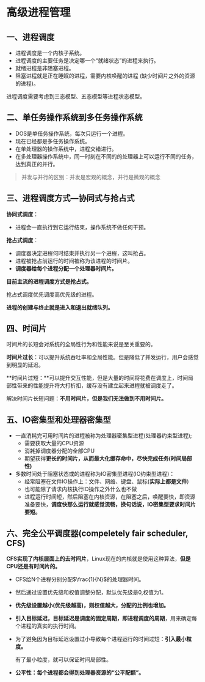 # 高级进程管理

## 一、进程调度

+ 进程调度是一个内核子系统。
+ 进程调度的主要任务是决定哪一个“就绪状态”的进程来执行。
+ 就绪进程是非阻塞进程。
+ 阻塞进程就是正在睡眠的进程，需要内核唤醒的进程 (缺少时间片之外的资源的进程)。

进程调度需要考虑到三态模型、五态模型等进程状态模型。



## 二、单任务操作系统到多任务操作系统

+ DOS是单任务操作系统，每次只运行一个进程。
+ 现在已经都是多任务操作系统。
+ 在单处理器的操作系统中，进程交错进行。
+ 在多处理器操作系统中，同一时刻在不同的的处理器上可以运行不同的任务，达到真正的并行。

> 并发与并行的区别：并发是宏观的概念，并行是微观的概念



## 三、进程调度方式—协同式与抢占式

**协同式调度**：

+ 进程会一直执行到它运行结束，操作系统不做任何干预。

**抢占式调度**：

+ 调度器决定进程何时结束并执行另一个进程，这叫抢占。
+ 进程被抢占前运行的时间被称为该进程的时间片。
+ **调度器给每个进程分配一个处理器时间片。**

**目前主流的进程调度方式是抢占式。**

抢占式调度优先调度高优先级的进程。

**进程的创建与终止就是进入和退出就绪队列。**



## 四、时间片

时间片的长短会对系统的全局性行为和性能来说是至关重要的。

**时间片过长**：可以提升系统吞吐率和全局性能。但是降低了并发运行，用户会感觉到明显的延迟。

**时间片过短：**可以提升交互性能，但是大量的时间将花费在调度上，时间局部性带来的性能提升将大打折扣，缓存没有建立起来进程就被调度走了。

解决时间片长短问题：**不用时间片，但是我们无法做到不用时间片。**



## 五、IO密集型和处理器密集型

+ 一直消耗完可用时间片的进程被称为处理器密集型进程(处理器约束型进程);
  + 需要获取大量的CPU资源
  + 消耗掉调度器分配的全部CPU
  + 期望获得**更长的时间片，从而最大化缓存命中，尽快完成任务(时间局部性)**
+ 多数时间处于阻塞状态或的进程称为IO密集型进程(IO约束型进程)：
  + 经常阻塞在文件IO操作上：文件、网络、键盘、鼠标(**实际上都是文件**)
  + 也可能除了请求内核执行IO操作之外什么也不做
  + 进程运行时间短，然后阻塞在内核资源，在阻塞之后，唤醒要快，即资源准备要快，**调度快那么运行就感觉流畅，换句话说，IO密集型要求时间片要短。**



## 六、完全公平调度器(compeletely fair scheduler, CFS)

**CFS实现了内核层面上的去时间片**，Linux现在的内核就是使用这种算法，**但是CPU还是有时间片的。**

+ CFS给N个进程分别分配$\frac{1}{N}$的处理器时间。

+ 然后通过设置优先级和权值调整分配，默认优先级是0,权值为1。

+ **优先级设置越小(优先级越高)，则权值越大，分配的比例也增加。**

+ **引入目标延迟，目标延迟是调度的固定周期，即进程调度的周期**，用来确定每个进程的真实的执行时间。

+ 为了避免因为目标延迟设置过小导致每个进程运行的时间过短：**引入最小粒度。**

  有了最小粒度，就可以保证时间局部性。

+ **公平性：每个进程都会得到处理器资源的“公平配额”。**
